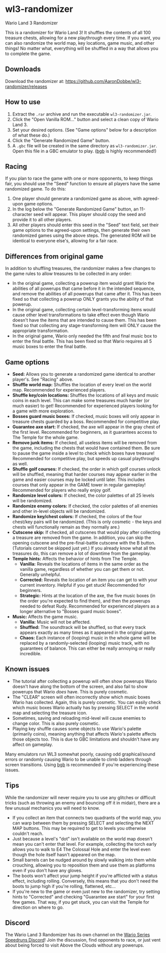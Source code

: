 # wl3-randomizer
Wario Land 3 Randomizer

This is a randomizer for Wario Land 3! It shuffles the contents of all 100 treasure chests, allowing for a new playthrough every time. If you want, you can also randomize the world map, key locations, game music, and other things! No matter what, everything will be shuffled in a way that allows you to complete the game. 

## Downloads
Download the randomizer at: https://github.com/AaronDobbe/wl3-randomizer/releases

## How to use
1. Extract the `.rar` archive and run the executable `wl3-randomizer.jar`.
2. Click the "Open Vanilla ROM..." button and select a clean copy of Wario Land 3.
3. Set your desired options. (See "Game options" below for a description of what these do.)
4. Click the "Generate Randomized Game" button.
5. A `.gbc` file will be created in the same directory as `wl3-randomizer.jar`. Open this file in a GBC emulator to play. ([bgb](http://bgb.bircd.org/) is highly recommended!)

## Racing
If you plan to race the game with one or more opponents, to keep things fair, you should use the "Seed" function to ensure all players have the same randomized game. To do this:
1. One player should generate a randomized game as above, with agreed-upon game options.
2. In the log below the "Generate Randomized Game" button, an 11-character seed will appear. This player should copy the seed and provide it to all other players.
3. All other players should enter this seed in the "Seed" text field, set their game options to the agreed-upon settings, then generate their own randomized games using the above steps. The generated ROM will be identical to everyone else's, allowing for a fair race.

## Differences from original game
In addition to shuffling treasures, the randomizer makes a few changes to the game rules to allow treasures to be collected in any order:
* In the original game, collecting a powerup item would grant Wario the abilities of all powerups that came before it in the intended sequence, and remove the abilities of all powerups that came after it. This has been fixed so that collecting a powerup ONLY grants you the ability of that powerup.
* In the original game, collecting certain level-transforming items would cause other level transformations to take effect even though Wario doesn't have the items that are intended to cause them. This has been fixed so that collecting any stage-transforming item will ONLY cause the appropriate transformation.
* In the original game, Wario only needed the fifth and final music box to enter the final battle. This has been fixed so that Wario requires all 5 music boxes to enter the final battle.

## Game options
* **Seed:** Allows you to generate a randomized game identical to another player's. See "Racing" above.
* **Shuffle world map:** Shuffles the location of every level on the world map. Recommended for experienced players.
* **Shuffle key/coin locations:** Shuffles the locations of all keys and music coins in each level. This can make some treasures much harder (or much easier) to get! Recommended for experienced players looking for a game with more exploration.
* **Bosses guard music boxes:** If checked, music boxes will only appear in treasure chests guarded by a boss. Recommended for competitive play.
* **Guarantee axe start:** If checked, the axe will appear in the gray chest of the first level. Recommended for beginners, as it guarantees access to The Temple for the whole game.
* **Remove junk items:** If checked, all useless items will be removed from the game, including the chests that would have contained them. Be sure to pause the game inside a level to check which boxes have treasure! Recommended for competitive play, but speeds up casual playthroughs as well.
* **Shuffle golf courses:** If checked, the order in which golf courses unlock will be shuffled, meaning that harder courses may appear earlier in the game and easier courses may be locked until later. This includes courses that only appear in the GAME tower in regular gameplay! Recommended for players who really enjoy golf.
* **Randomize level colors:** If checked, the color palettes of all 25 levels will be randomized.
* **Randomize enemy colors:** If checked, the color palettes of all enemies and other in-level objects will be randomized.
* **Randomize key/chest colors:** If checked, the colors of the four chest/key pairs will be randomized. (This is only cosmetic - the keys and chests will functionally remain as they normally are.)
* **Cutscene skip:** If checked, all cutscenes that would play after collecting a treasure are removed from the game. In addition, you can skip the opening cutscene and the pre-final-battle cutscene with the B button. (Tutorials cannot be skipped just yet.) If you already know what all the treasures do, this can remove a lot of downtime from the gameplay.
* **Temple hints:** Affects the behavior of hints from The Temple.
  * **Vanilla:** Reveals the locations of items in the same order as the vanilla game, regardless of whether you can get them or not. Generally unhelpful.
  * **Corrected:** Reveals the location of an item you can get to with your current inventory. Helpful if you get stuck! Recommended for beginners.
  * **Strategic:** Hints at the location of the axe, the five music boxes (in the order you're expected to find them), and then the powerups needed to defeat Rudy. Recommended for experienced players as a longer alternative to "Bosses guard music boxes".
* **Music:** Affects the game music.
  * **Vanilla:** Music will not be affected.
  * **Shuffled:** The soundtrack will be shuffled, so that every track appears exactly as many times as it appeared in the original game.
  * **Chaos:** Each instance of (looping) music in the whole game will be replaced by a randomly-selected (looping) music track, with no guarantees of balance. This can either be really annoying or really incredible.  

## Known issues
* The tutorial after collecting a powerup will often show powerups Wario doesn't have along the bottom of the screen, and also fail to show powerups that Wario *does* have. This is purely cosmetic.
* The "CLEAR" screen will often incorrectly show which music boxes Wario has collected. Again, this is purely cosmetic. You can easily check which music boxes Wario actually has by pressing SELECT in the world map and selecting the treasure icon.
* Sometimes, saving and reloading mid-level will cause enemies to change color. This is also purely cosmetic.
* Playing key shuffle causes some objects to use Wario's palette (primarily coins), meaning anything that affects Wario's palette affects those objects too. This is due to GBC limitations and shouldn't have any affect on gameplay.

Many emulators run WL3 somewhat poorly, causing odd graphical/sound errors or randomly causing Wario to be unable to climb ladders through screen transitions. Using [bgb](http://bgb.bircd.org/) is recommended if you're experiencing these issues.

## Tips
While the randomizer will never require you to use any glitches or difficult tricks (such as throwing an enemy and bouncing off it in midair), there are a few unusual mechanics you will need to know.
* If you collect an item that connects two quadrants of the world map, you can warp between them by pressing SELECT and selecting the NEXT MAP buttons. This may be required to get to levels you otherwise couldn't reach.
* Just because a level's "dot" isn't available on the world map doesn't mean you can't enter that level. For example, collecting the torch early allows you to walk to E4 The Colossal Hole and enter the level even though the hole itself hasn't appeared on the map.
* Small barrels can be nudged around by slowly walking into them while crouching, allowing you to reposition them and use them as platforms even if you don't have any gloves.
* The boots won't affect your jump height if you're afflicted with a status effect, including rolling. Conversely, this means that you don't need the boots to jump high if you're rolling, flattened, etc...
* If you're new to the game or even just new to the randomizer, try setting hints to "Corrected" and checking "Guarantee axe start" for your first few games. That way, if you get stuck, you can visit the Temple for direction on where to go.

## Discord
The Wario Land 3 Randomizer has its own channel on the [Wario Series Speedruns Discord](https://discord.gg/gfrMAVv)! Join the discussion, find opponents to race, or just vent about being forced to visit Above the Clouds without any powerups. 